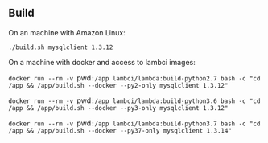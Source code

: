 ## Build

On an machine with Amazon Linux:

`./build.sh mysqlclient 1.3.12`

On a machine with docker and access to lambci images:

`docker run --rm -v `pwd`:/app lambci/lambda:build-python2.7 bash -c "cd /app && /app/build.sh --docker --py2-only mysqlclient 1.3.12"`

`docker run --rm -v `pwd`:/app lambci/lambda:build-python3.6 bash -c "cd /app && /app/build.sh --docker --py3-only mysqlclient 1.3.12"`

`docker run --rm -v `pwd`:/app lambci/lambda:build-python3.7 bash -c "cd /app && /app/build.sh --docker --py37-only mysqlclient 1.3.14"`
